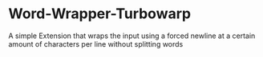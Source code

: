 # Word-Wrapper-Turbowarp
A simple Extension that wraps the input using a forced newline at a certain amount of characters per line without splitting words

